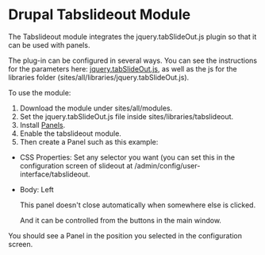 Drupal Tabslideout Module
=========================

The Tabslideout module integrates the jquery.tabSlideOut.js plugin so that it can be used with panels.

The plug-in can be configured in several ways. You can see the instructions for the parameters here: [jquery.tabSlideOut.js](https://github.com/ahernandezsouza/jquery.tabSlideOut.js/edit/master/README.md), as well as the js for the libraries folder (sites/all/libraries/jquery.tabSlideOut.js).



To use the module:

1. Download the module under sites/all/modules.
2. Set the jquery.tabSlideOut.js file inside sites/libraries/tabslideout.
3. Install [Panels](drupal.org/project/panels).
4. Enable the tabslideout module.
5. Then create a Panel such as this example:

* CSS Properties:
Set any selector you want (you can set this in the configuration screen of slideout at /admin/config/user-interface/tabslideout.

* Body:
	<a class="handle">Left<i class="fa fa-icon fa-television"></i></a>
	<p>This panel doesn't close automatically when somewhere else is clicked.</p>
	<p>And it can be controlled from the buttons in the main window.</p>

You should see a Panel in the position you selected in the configuration screen.
